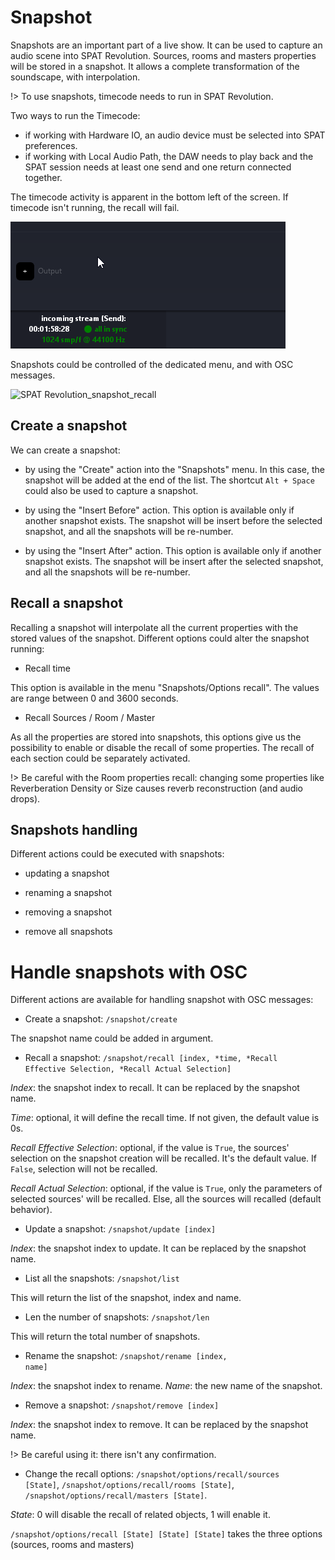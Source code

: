 # Snapshot

Snapshots are an important part of a live show.
It can be used to capture an audio scene into SPAT Revolution.
Sources, rooms and masters properties will be stored in a snapshot.
It allows a complete transformation of the soundscape, with interpolation.

!> To use snapshots, timecode needs to run in SPAT Revolution.

Two ways to run the Timecode:
- if working with Hardware IO, an audio device must be selected into SPAT preferences.
- if working with Local Audio Path, the DAW needs to play back and the SPAT session needs at least one send and one return connected together.

The timecode activity is apparent in the bottom left of the screen.
If timecode isn't running, the recall will fail.

![Timecode running](include/Sync.png)

Snapshots could be controlled of the dedicated menu, and with OSC messages.

![SPAT Revolution_snapshot_recall](include/SpatRevolution_snapshot_recall.gif)

## Create a snapshot

We can create a snapshot:
- by using the "Create" action into the "Snapshots" menu.
In this case, the snapshot will be added at the end of the list.
The shortcut <code>Alt + Space</code> could also be used to capture a snapshot.

- by using the "Insert Before" action.
This option is available only if another snapshot exists.
The snapshot will be insert before the selected snapshot, and all the snapshots will be re-number.

- by using the "Insert After" action.
This option is available only if another snapshot exists.
The snapshot will be insert after the selected snapshot, and all the snapshots will be re-number.


## Recall a snapshot

Recalling a snapshot will interpolate all the current properties with the stored values of the snapshot.
Different options could alter the snapshot running:

- Recall time

This option is available in the menu "Snapshots/Options recall".
The values are range between 0 and 3600 seconds.

- Recall Sources / Room / Master

As all the properties are stored into snapshots, this options give us the possibility to enable or disable the recall of some properties.
The recall of each section could be separately activated.

!> Be careful with the Room properties recall: changing some properties like Reverberation Density or Size causes reverb reconstruction (and audio drops).

## Snapshots handling

 Different actions could be executed with snapshots:

 - updating a snapshot

 - renaming a snapshot

 - removing a snapshot

 - remove all snapshots

# Handle snapshots with OSC

Different actions are available for handling snapshot with OSC messages:

- Create a snapshot: <code>/snapshot/create</code>

The snapshot name could be added in argument.

- Recall a snapshot: <code>/snapshot/recall [index, *time, *Recall Effective Selection, *Recall Actual Selection] </code>

 _Index_: the snapshot index to recall. It can be replaced by the snapshot name.

 _Time_: optional, it will define the recall time. If not given, the default value is 0s.

 _Recall Effective Selection_: optional, if the value is <code>True</code>, the sources' selection on the snapshot creation will be recalled. It's the default value. If <code>False</code>, selection will not be recalled.

 _Recall Actual Selection_: optional, if the value is <code>True</code>, only the parameters of selected sources' will be recalled. Else, all the sources will recalled (default behavior).


- Update a snapshot: <code>/snapshot/update [index]</code>

_Index_: the snapshot index to update.
It can be replaced by the snapshot name.

- List all the snapshots: <code>/snapshot/list</code>

This will return the list of the snapshot, index and name.

- Len the number of snapshots: <code>/snapshot/len</code>

This will return the total number of snapshots.

- Rename the snapshot: <code>/snapshot/rename [index, name]</code>

_Index_: the snapshot index to rename.
_Name_: the new name of the snapshot.

- Remove a snapshot: <code>/snapshot/remove [index]</code>

_Index_: the snapshot index to remove.
It can be replaced by the snapshot name.

!> Be careful using it: there isn't any confirmation.

- Change the recall options: <code>/snapshot/options/recall/sources [State]</code>, <code>/snapshot/options/recall/rooms [State]</code>, <code>/snapshot/options/recall/masters [State]</code>.

_State_: 0 will disable the recall of related objects, 1 will enable it.

<code>/snapshot/options/recall [State] [State] [State]</code> takes the three options (sources, rooms and masters)
